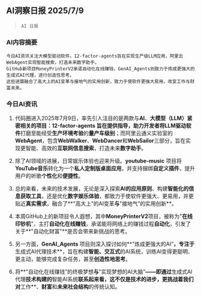 ## AI洞察日报 2025/7/9

>  `AI 日报` 



### **AI内容摘要**

```
今日AI资讯关注大模型驱动软件。12-factor-agents旨在实现生产级LLM应用，阿里云WebAgent实现智能搜索，打造未来数字助手。
GitHub新项目MoneyPrinterV2承诺自动化在线赚钱，GenAI_Agents则致力于炼成更强大的生成式AI代理，进行创造性思考。
这些进展融合了高大上的AI变革与接地气的实用创新，致力于使软件更强大易用，改变工作与财富未来。
```



### **今日AI资讯**

1.  代码圈进入2025年7月9日，率先引人注目的是两款与**AI**、**大模型（LLM）**紧密相关的项目：**12-factor-agents** 旨在提供指导，助力开发者将**LLM驱动软件**打磨至能经受**生产环境考验**的**量产车级别**；而阿里云通义实验室的**WebAgent**，包含**WebWalker**、**WebDancer**和**WebSailor**三部分，旨在实现更智能、高效的**互联网信息搜索**，打造未来**数字助手**。

2.  除了AI领域的进展，日常娱乐体验也迎来升级。**youtube-music** 项目将**YouTube音乐**转化为一个**私人定制版桌面应用**，并支持捆绑**自定义插件**，提升用户的听歌**个性化**和**便捷性**。

3.  总的来看，未来的技术发展，无论是深入探索**AI的应用原则**、构建**智能化的信息获取工具**，还是优化**数字娱乐体验**，都致力于使软件更强大、更易用，并更贴近**真实需求**，融合了**"高大上”的AI变革**与**"接地气”的实用创新**。

4.  本周GitHub上的新项目令人遐想，其中**MoneyPrinterV2**项目，被称为"**在线印钞机**”，主打**自动化在线赚钱**，承诺能将网络上的赚钱过程**自动化**，引发了关于**"自动化财富”**是否会带来新挑战的思考。

5.  另一方面，**GenAI_Agents** 项目则深入探讨如何**"炼成更强大的AI”**，专注于**生成式AI代理技术**，旨在构建**智能、交互式**的AI系统，训练AI变得更聪明、更主动，能够完成复杂任务，甚至**创造性地思考**。

6.  将**"自动化在线赚钱”的终极梦想**与**"实现梦想的AI大脑”**——即通过**生成式AI代理**技术构建的**智能AI系统**联系起来看，这不仅是技术的进步，更挑战着我们对**工作**、**财富**和**未来社会结构**的传统认知。